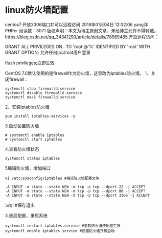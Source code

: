 # linux防火墙配置

centos7 开放3306端口并可以远程访问
2018年01月04日 12:02:06 yang洋PHPer 阅读数：3071
版权声明：本文为博主原创文章，未经博主允许不得转载。	https://blog.csdn.net/qq_34341290/article/details/78969485
开启远程访问：


GRANT ALL PRIVILEGES ON *.* TO 'root'@'%' IDENTIFIED BY 'root' WITH GRANT OPTION; 允许任何ip以root用户登录

flush privileges;立即生效


CentOS 7.0默认使用的是firewall作为防火墙，这里改为iptables防火墙。
1、关闭firewall：
```
systemctl stop firewalld.service
systemctl disable firewalld.service
systemctl mask firewalld.service
```

2、安装iptables防火墙
```
yum install iptables-services -y
```

3.启动设置防火墙

```
# systemctl enable iptables
# systemctl start iptables
```

4.查看防火墙状态

```
systemctl status iptables
```

5编辑防火墙，增加端口

```
vi /etc/sysconfig/iptables #编辑防火墙配置文件
```
```
-A INPUT -m state --state NEW -m tcp -p tcp --dport 22 -j ACCEPT
-A INPUT -m state --state NEW -m tcp -p tcp --dport 80 -j ACCEPT
-A INPUT -m state --state NEW -m tcp -p tcp --dport 3306 -j ACCEPT
```
:wq! #保存退出

3.重启配置，重启系统

```
systemctl restart iptables.service #重启防火墙使配置生效
systemctl enable iptables.service #设置防火墙开机启动
```